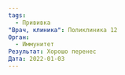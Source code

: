 ```yaml
---
tags:
  - Прививка
"Врач, клиника": Поликлиника 12
Орган:
  - Иммунитет
Результат: Хорошо перенес
Дата: 2022-01-03
---
```

